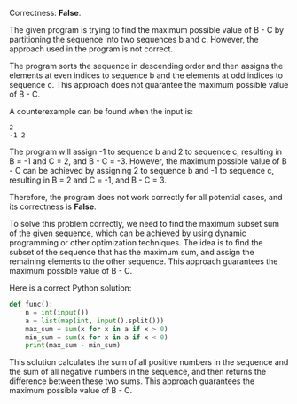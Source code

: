 Correctness: **False**.

The given program is trying to find the maximum possible value of B - C by partitioning the sequence into two sequences b and c. However, the approach used in the program is not correct. 

The program sorts the sequence in descending order and then assigns the elements at even indices to sequence b and the elements at odd indices to sequence c. This approach does not guarantee the maximum possible value of B - C.

A counterexample can be found when the input is:
```
2
-1 2
```
The program will assign -1 to sequence b and 2 to sequence c, resulting in B = -1 and C = 2, and B - C = -3. However, the maximum possible value of B - C can be achieved by assigning 2 to sequence b and -1 to sequence c, resulting in B = 2 and C = -1, and B - C = 3.

Therefore, the program does not work correctly for all potential cases, and its correctness is **False**. 

To solve this problem correctly, we need to find the maximum subset sum of the given sequence, which can be achieved by using dynamic programming or other optimization techniques. The idea is to find the subset of the sequence that has the maximum sum, and assign the remaining elements to the other sequence. This approach guarantees the maximum possible value of B - C. 

Here is a correct Python solution:
```python
def func():
    n = int(input())
    a = list(map(int, input().split()))
    max_sum = sum(x for x in a if x > 0)
    min_sum = sum(x for x in a if x < 0)
    print(max_sum - min_sum)
```
This solution calculates the sum of all positive numbers in the sequence and the sum of all negative numbers in the sequence, and then returns the difference between these two sums. This approach guarantees the maximum possible value of B - C.
